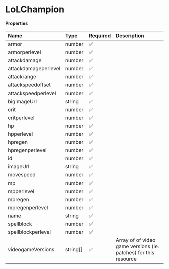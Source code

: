 # LoLChampion

**Properties**

| Name                 | Type     | Required | Description                                                     |
| :------------------- | :------- | :------- | :-------------------------------------------------------------- |
| armor                | number   | ✅       |                                                                 |
| armorperlevel        | number   | ✅       |                                                                 |
| attackdamage         | number   | ✅       |                                                                 |
| attackdamageperlevel | number   | ✅       |                                                                 |
| attackrange          | number   | ✅       |                                                                 |
| attackspeedoffset    | number   | ✅       |                                                                 |
| attackspeedperlevel  | number   | ✅       |                                                                 |
| bigImageUrl          | string   | ✅       |                                                                 |
| crit                 | number   | ✅       |                                                                 |
| critperlevel         | number   | ✅       |                                                                 |
| hp                   | number   | ✅       |                                                                 |
| hpperlevel           | number   | ✅       |                                                                 |
| hpregen              | number   | ✅       |                                                                 |
| hpregenperlevel      | number   | ✅       |                                                                 |
| id                   | number   | ✅       |                                                                 |
| imageUrl             | string   | ✅       |                                                                 |
| movespeed            | number   | ✅       |                                                                 |
| mp                   | number   | ✅       |                                                                 |
| mpperlevel           | number   | ✅       |                                                                 |
| mpregen              | number   | ✅       |                                                                 |
| mpregenperlevel      | number   | ✅       |                                                                 |
| name                 | string   | ✅       |                                                                 |
| spellblock           | number   | ✅       |                                                                 |
| spellblockperlevel   | number   | ✅       |                                                                 |
| videogameVersions    | string[] | ✅       | Array of of video game versions (ie. patches) for this resource |

<!-- This file was generated by liblab | https://liblab.com/ -->
